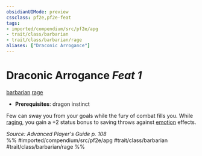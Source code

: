 ```yaml
---
obsidianUIMode: preview
cssclass: pf2e,pf2e-feat
tags:
- imported/compendium/src/pf2e/apg
- trait/class/barbarian
- trait/class/barbarian/rage
aliases: ["Draconic Arrogance"]
---
```

# Draconic Arrogance  *Feat 1*  
[barbarian](rules/traits/barbarian.md)  [rage](rules/traits/rage.md)  

- **Prerequisites**: dragon instinct

Few can sway you from your goals while the fury of combat fills you. While [raging](rules/actions/rage.md), you gain a +2 status bonus to saving throws against [emotion](emotion.md) effects.

*Source: Advanced Player's Guide p. 108*  
%% #imported/compendium/src/pf2e/apg #trait/class/barbarian #trait/class/barbarian/rage %%